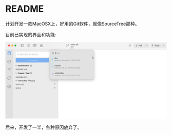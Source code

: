 # README

计划开发一款MacOSX上，好用的Git软件，就像SourceTree那种。

目前已实现的界面和功能:

![](readme/software-ui.png)

后来，开发了一半，各种原因放弃了。

